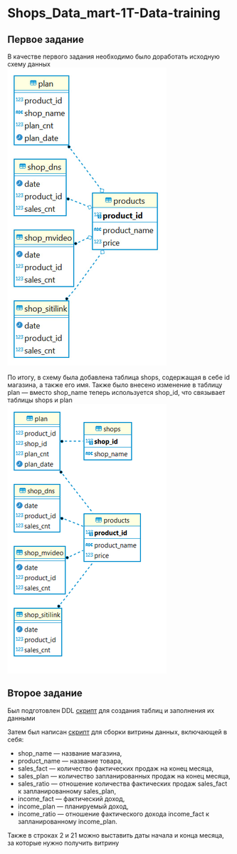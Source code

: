 # Shops_Data_mart-1T-Data-training

## Первое задание
В качестве первого задания необходимо было доработать исходную схему данных\
![Original data schema](img/original_data_schema.png)

По итогу, в схему была добавлена таблица shops, содержащая в себе id магазина, а также его имя.
Также было внесено изменение в таблицу plan — вместо shop_name теперь используется shop_id, что связывает таблицы shops и plan\
![Final data schema](img/final_data_schema.png)

## Второе задание
Был подготовлен DDL [скрипт](init_script.sql) для создания таблиц и заполнения их данными

Затем был написан [скрипт](data_mart_build_script.sql) для сборки витрины данных, включающей в себя:
- shop_name — название магазина,
- product_name — название товара,
- sales_fact — количество фактических продаж на конец месяца,
- sales_plan — количество запланированных продаж на конец месяца,
- sales_ratio — отношение количества фактических продаж sales_fact к запланированному sales_plan,
- income_fact — фактический доход,
- income_plan — планируемый доход,
- income_ratio — отношение фактического дохода income_fact к запланированному income_plan.

Также в строках 2 и 21 можно выставить даты начала и конца месяца, за которые нужно получить витрину